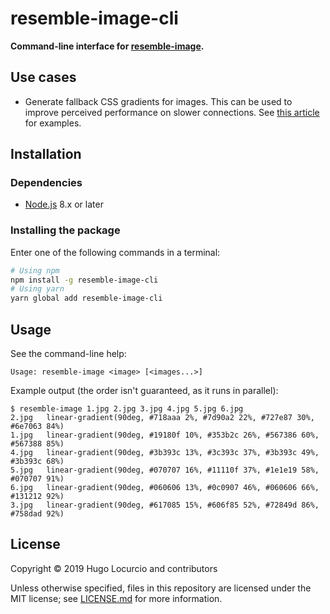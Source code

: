 # resemble-image-cli

**Command-line interface for
[resemble-image](https://github.com/Lorti/resemble-image).**

## Use cases

- Generate fallback CSS gradients for images. This can be used to improve
  perceived performance on slower connections. See
  [this article](https://manu.ninja/thoughts-on-linear-gradients-that-resemble-images)
  for examples.

## Installation

### Dependencies

- [Node.js](https://nodejs.org/) 8.x or later

### Installing the package

Enter one of the following commands in a terminal:

```bash
# Using npm
npm install -g resemble-image-cli
# Using yarn
yarn global add resemble-image-cli
```

## Usage

See the command-line help:

```text
Usage: resemble-image <image> [<images...>]
```

Example output (the order isn't guaranteed, as it runs in parallel):

```text
$ resemble-image 1.jpg 2.jpg 3.jpg 4.jpg 5.jpg 6.jpg
2.jpg   linear-gradient(90deg, #718aaa 2%, #7d90a2 22%, #727e87 30%, #6e7063 84%)
1.jpg   linear-gradient(90deg, #19180f 10%, #353b2c 26%, #567386 60%, #567388 85%)
4.jpg   linear-gradient(90deg, #3b393c 13%, #3c393c 37%, #3b393c 49%, #3b393c 68%)
5.jpg   linear-gradient(90deg, #070707 16%, #11110f 37%, #1e1e19 58%, #070707 91%)
6.jpg   linear-gradient(90deg, #060606 13%, #0c0907 46%, #060606 66%, #131212 92%)
3.jpg   linear-gradient(90deg, #617085 15%, #606f85 52%, #72849d 86%, #758dad 92%)
```

## License

Copyright © 2019 Hugo Locurcio and contributors

Unless otherwise specified, files in this repository are licensed under
the MIT license; see [LICENSE.md](LICENSE.md) for more information.
